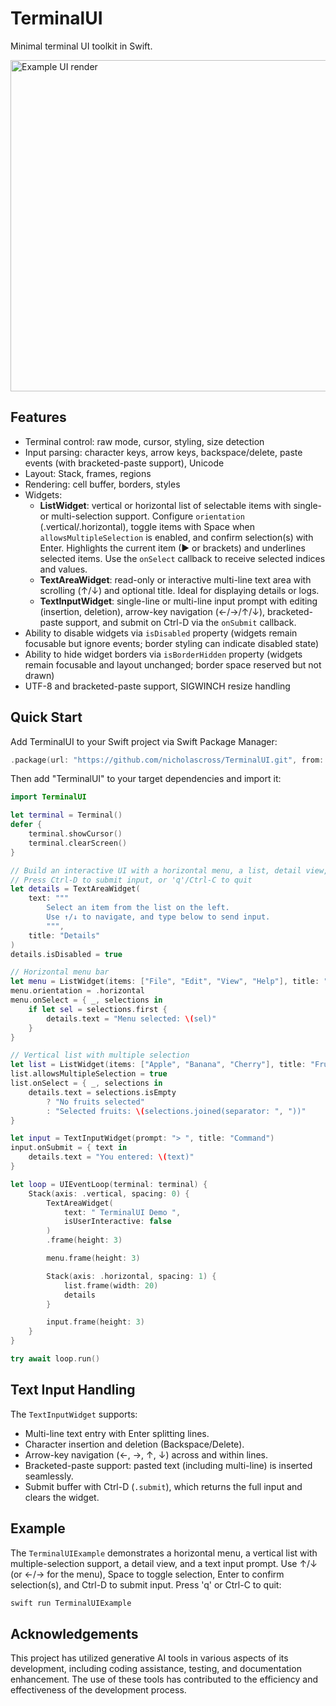# TerminalUI

Minimal terminal UI toolkit in Swift.

<img width="810" height="530" alt="Example UI render" src="https://github.com/user-attachments/assets/5eb4e7d7-b437-451e-84c7-2fbdbf746ac8" />

## Features

- Terminal control: raw mode, cursor, styling, size detection
- Input parsing: character keys, arrow keys, backspace/delete, paste events (with bracketed-paste support), Unicode
- Layout: Stack, frames, regions
- Rendering: cell buffer, borders, styles
- Widgets:
  - **ListWidget**: vertical or horizontal list of selectable items with single- or multi-selection support. Configure `orientation` (.vertical/.horizontal), toggle items with Space when `allowsMultipleSelection` is enabled, and confirm selection(s) with Enter. Highlights the current item (▶ or brackets) and underlines selected items. Use the `onSelect` callback to receive selected indices and values.
  - **TextAreaWidget**: read-only or interactive multi-line text area with scrolling (↑/↓) and optional title. Ideal for displaying details or logs.
  - **TextInputWidget**: single-line or multi-line input prompt with editing (insertion, deletion), arrow-key navigation (←/→/↑/↓), bracketed-paste support, and submit on Ctrl-D via the `onSubmit` callback.
- Ability to disable widgets via `isDisabled` property (widgets remain focusable but ignore events; border styling can indicate disabled state)
- Ability to hide widget borders via `isBorderHidden` property (widgets remain focusable and layout unchanged; border space reserved but not drawn)
- UTF-8 and bracketed-paste support, SIGWINCH resize handling

## Quick Start

Add TerminalUI to your Swift project via Swift Package Manager:

```swift
.package(url: "https://github.com/nicholascross/TerminalUI.git", from: "0.1.0"),
```

Then add "TerminalUI" to your target dependencies and import it:

```swift
import TerminalUI

let terminal = Terminal()
defer {
    terminal.showCursor()
    terminal.clearScreen()
}

// Build an interactive UI with a horizontal menu, a list, detail view, and text input
// Press Ctrl-D to submit input, or 'q'/Ctrl-C to quit
let details = TextAreaWidget(
    text: """
        Select an item from the list on the left.
        Use ↑/↓ to navigate, and type below to send input.
        """,
    title: "Details"
)
details.isDisabled = true

// Horizontal menu bar
let menu = ListWidget(items: ["File", "Edit", "View", "Help"], title: "Menu")
menu.orientation = .horizontal
menu.onSelect = { _, selections in
    if let sel = selections.first {
        details.text = "Menu selected: \(sel)"
    }
}

// Vertical list with multiple selection
let list = ListWidget(items: ["Apple", "Banana", "Cherry"], title: "Fruits")
list.allowsMultipleSelection = true
list.onSelect = { _, selections in
    details.text = selections.isEmpty
        ? "No fruits selected"
        : "Selected fruits: \(selections.joined(separator: ", "))"
}

let input = TextInputWidget(prompt: "> ", title: "Command")
input.onSubmit = { text in
    details.text = "You entered: \(text)"
}

let loop = UIEventLoop(terminal: terminal) {
    Stack(axis: .vertical, spacing: 0) {
        TextAreaWidget(
            text: " TerminalUI Demo ",
            isUserInteractive: false
        )
        .frame(height: 3)

        menu.frame(height: 3)

        Stack(axis: .horizontal, spacing: 1) {
            list.frame(width: 20)
            details
        }

        input.frame(height: 3)
    }
}

try await loop.run()
```

## Text Input Handling

The `TextInputWidget` supports:

- Multi-line text entry with Enter splitting lines.
- Character insertion and deletion (Backspace/Delete).
- Arrow-key navigation (←, →, ↑, ↓) across and within lines.
- Bracketed-paste support: pasted text (including multi-line) is inserted seamlessly.
- Submit buffer with Ctrl-D (`.submit`), which returns the full input and clears the widget.

## Example

The `TerminalUIExample` demonstrates a horizontal menu, a vertical list with multiple-selection support, a detail view, and a text input prompt. Use ↑/↓ (or ←/→ for the menu), Space to toggle selection, Enter to confirm selection(s), and Ctrl-D to submit input. Press 'q' or Ctrl-C to quit:

```sh
swift run TerminalUIExample
```

## Acknowledgements

This project has utilized generative AI tools in various aspects of its development, including coding assistance, testing, and documentation enhancement. The use of these tools has contributed to the efficiency and effectiveness of the development process.

